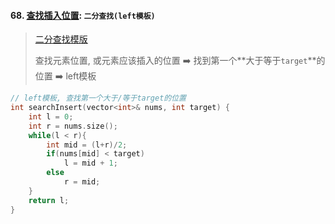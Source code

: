 #### 68. [查找插入位置](https://leetcode.cn/problems/N6YdxV/?favorite=e8X3pBZi): `二分查找(left模板)`

> [二分查找模版](/acwing/Section%201/acwing%20-%20%E4%BA%8C%E5%88%86%E6%B3%95.md)
> 
> 查找元素位置, 或元素应该插入的位置 ➡️ 找到第一个**大于等于`target`**的位置 ➡️ left模板

```CPP
// left模板, 查找第一个大于/等于target的位置
int searchInsert(vector<int>& nums, int target) {
    int l = 0;
    int r = nums.size();
    while(l < r){
        int mid = (l+r)/2;
        if(nums[mid] < target)
            l = mid + 1;
        else
            r = mid;
    }
    return l;
}
```